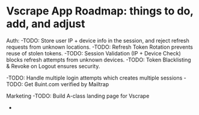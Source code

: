 # Vscrape App Roadmap: things to do, add, and adjust

Auth:
-TODO: Store user IP + device info in the session, and reject refresh requests from unknown locations.
-TODO: Refresh Token Rotation prevents reuse of stolen tokens.
-TODO: Session Validation (IP + Device Check) blocks refresh attempts from unknown devices.
-TODO: Token Blacklisting & Revoke on Logout ensures security.

-TODO: Handle multiple login attempts which creates multiple sessions
-TODO: Get 8uint.com verified by Mailtrap

Marketing
-TODO: Build A-class landing page for Vscrape

-
